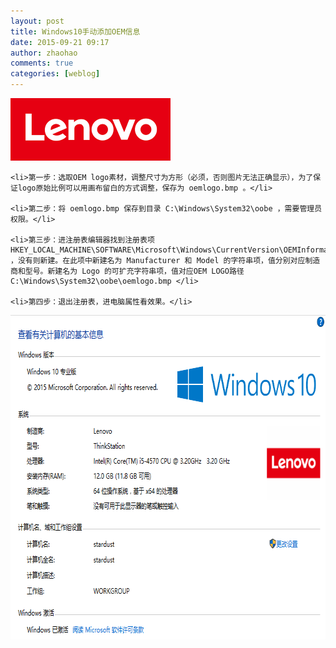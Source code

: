 ```yaml
---
layout: post
title: Windows10手动添加OEM信息
date: 2015-09-21 09:17
author: zhaohao
comments: true
categories: [weblog]
---
```

<a href="/Media/oemlogo256px.png"><img class="alignnone size-full wp-image-935" src="/Media/oemlogo256px.png" alt="oemlogo256px" width="256" height="100" /></a>

<pre><code>&lt;li&gt;第一步：选取OEM logo素材，调整尺寸为方形（必须，否则图片无法正确显示），为了保证logo原始比例可以用画布留白的方式调整，保存为 oemlogo.bmp 。&lt;/li&gt;

&lt;li&gt;第二步：将 oemlogo.bmp 保存到目录 C:\Windows\System32\oobe ，需要管理员权限。&lt;/li&gt;

&lt;li&gt;第三步：进注册表编辑器找到注册表项 HKEY_LOCAL_MACHINE\SOFTWARE\Microsoft\Windows\CurrentVersion\OEMInformation ，没有则新建。在此项中新建名为 Manufacturer 和 Model 的字符串项，值分别对应制造商和型号。新建名为 Logo 的可扩充字符串项，值对应OEM LOGO路径 C:\Windows\System32\oobe\oemlogo.bmp &lt;/li&gt;

&lt;li&gt;第四步：退出注册表，进电脑属性看效果。&lt;/li&gt;
</code></pre>

<a href="/Media/2015-09-21-sysinfo.png"><img src="/Media/2015-09-21-sysinfo.png" alt="2015-09-21-sysinfo" width="710" height="519" class="alignnone size-full wp-image-942" /></a>
